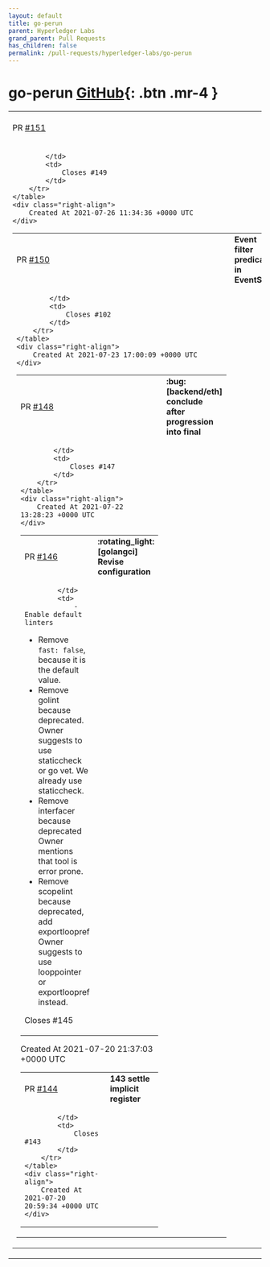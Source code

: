 ```yaml
---
layout: default
title: go-perun
parent: Hyperledger Labs
grand_parent: Pull Requests
has_children: false
permalink: /pull-requests/hyperledger-labs/go-perun
---
```


# go-perun <span class="fs-3 right-align">[GitHub](https://github.com/hyperledger-labs/go-perun){: .btn .mr-4 }</span>


<div>
    <table>
        <tr>
            <td>
                PR <a href="https://github.com/hyperledger-labs/go-perun/pull/151" class=".btn">#151</a>
            </td>
            <td>
                <b>
                    Update geth to 1.10.6
                </b>
            </td>
        </tr>
        <tr>
            <td>
                
            </td>
            <td>
                Closes #149
            </td>
        </tr>
    </table>
    <div class="right-align">
        Created At 2021-07-26 11:34:36 +0000 UTC
    </div>
</div>

<div>
    <table>
        <tr>
            <td>
                PR <a href="https://github.com/hyperledger-labs/go-perun/pull/150" class=".btn">#150</a>
            </td>
            <td>
                <b>
                    Event filter predicate in EventSub
                </b>
            </td>
        </tr>
        <tr>
            <td>
                
            </td>
            <td>
                Closes #102 
            </td>
        </tr>
    </table>
    <div class="right-align">
        Created At 2021-07-23 17:00:09 +0000 UTC
    </div>
</div>

<div>
    <table>
        <tr>
            <td>
                PR <a href="https://github.com/hyperledger-labs/go-perun/pull/148" class=".btn">#148</a>
            </td>
            <td>
                <b>
                    :bug: [backend/eth] conclude after progression into final
                </b>
            </td>
        </tr>
        <tr>
            <td>
                
            </td>
            <td>
                Closes #147 
            </td>
        </tr>
    </table>
    <div class="right-align">
        Created At 2021-07-22 13:28:23 +0000 UTC
    </div>
</div>

<div>
    <table>
        <tr>
            <td>
                PR <a href="https://github.com/hyperledger-labs/go-perun/pull/146" class=".btn">#146</a>
            </td>
            <td>
                <b>
                    :rotating_light: [golangci] Revise configuration
                </b>
            </td>
        </tr>
        <tr>
            <td>
                
            </td>
            <td>
                - Enable default linters
- Remove `fast: false`, because it is the default value.
- Remove golint because deprecated.
  Owner suggests to use staticcheck or go vet.
  We already use staticcheck.
- Remove interfacer because deprecated
  Owner mentions that tool is error prone.
- Remove scopelint because deprecated, add exportloopref
  Owner suggests to use looppointer or exportloopref instead.

Closes #145 
            </td>
        </tr>
    </table>
    <div class="right-align">
        Created At 2021-07-20 21:37:03 +0000 UTC
    </div>
</div>

<div>
    <table>
        <tr>
            <td>
                PR <a href="https://github.com/hyperledger-labs/go-perun/pull/144" class=".btn">#144</a>
            </td>
            <td>
                <b>
                    143 settle implicit register
                </b>
            </td>
        </tr>
        <tr>
            <td>
                
            </td>
            <td>
                Closes #143 
            </td>
        </tr>
    </table>
    <div class="right-align">
        Created At 2021-07-20 20:59:34 +0000 UTC
    </div>
</div>

